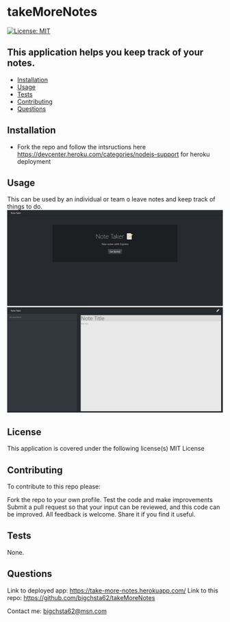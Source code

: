 # takeMoreNotes
[![License: MIT](https://img.shields.io/badge/License-MIT-yellow.svg)](https://opensource.org/licenses/MIT)

## This application helps you keep track of your notes.

* [Installation](#installation)
* [Usage](#usage)
* [Tests](#tests)
* [Contributing](#contributing)
* [Questions](#questions)


## Installation
 * Fork the repo and follow the intsructions here https://devcenter.heroku.com/categories/nodejs-support for heroku deployment

## Usage
 This can be used by an individual or team o leave notes and keep track of things to do.
 ![Start page](https://github.com/bigchsta62/takeMoreNotes/blob/master/app/images/Note%20taker%201.jpg?raw=true)
 ![Notes](https://github.com/bigchsta62/takeMoreNotes/blob/master/app/images/note%20taker%202.jpg?raw=true)

## License
This application is covered under the following license(s)
MIT License

## Contributing
 To contribute to this repo please:

Fork the repo to your own profile.
Test the code and make improvements
Submit a pull request so that your input can be reviewed, and this code can be improved.
All feedback is welcome.
Share it if you find it useful.

## Tests
 None.

## Questions
Link to deployed app:  https://take-more-notes.herokuapp.com/
Link to this repo:  https://github.com/bigchsta62/takeMoreNotes

Contact me:  bigchsta62@msn.com
